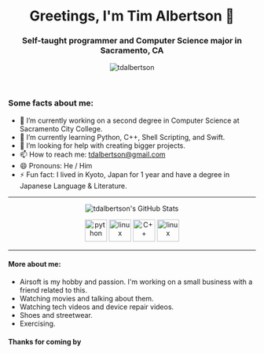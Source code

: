 <h1 align="center">Greetings, I'm Tim Albertson 👋</h1>
<h3 align="center">Self-taught programmer and Computer Science major in Sacramento, CA</h3>

<p align="center"> <img src="https://komarev.com/ghpvc/?username=tdalbertson" alt="tdalbertson" /> </p>
<br>

### Some facts about me:

- 🔭 I’m currently working on a second degree in Computer Science at Sacramento City College.
- 🌱 I’m currently learning Python, C++, Shell Scripting, and Swift.
- 🤔 I’m looking for help with creating bigger projects.
- 📫 How to reach me: [tdalbertson@gmail.com](mailto:tdalbertson@gmail.com)
- 😄 Pronouns: He / Him
- ⚡ Fun fact: I lived in Kyoto, Japan for 1 year and have a degree in Japanese Language & Literature.

***


<p align="center"><img align="center" src="https://github-readme-stats.vercel.app/api?username=tdalbertson&show_icons=true" alt="tdalbertson's GitHub Stats"/></p>

<p align="center">
<img src="https://devicons.github.io/devicon/devicon.git/icons/python/python-original.svg" alt="python" width="45" height="45"/>
<img src="https://devicons.github.io/devicon/devicon.git/icons/linux/linux-original.svg" alt="linux" width="45" height="45"/>
<img src="
https://devicons.github.io/devicon/devicon.git/icons/cplusplus/cplusplus-plain.svg" alt="C++" width="45" height="45">
<img src="https://devicons.github.io/devicon/devicon.git/icons/swift/swift-original.svg" alt="linux" width="45" height="45" />
</p>

***

#### More about me:

- Airsoft is my hobby and passion. I'm working on a small business with a friend related to this.
- Watching movies and talking about them.
- Watching tech videos and device repair videos.
- Shoes and streetwear.
- Exercising.

#### Thanks for coming by
